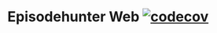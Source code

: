 # Episodehunter Web [![codecov](https://codecov.io/gh/episodehunter/web/branch/master/graph/badge.svg)](https://codecov.io/gh/episodehunter/web)
